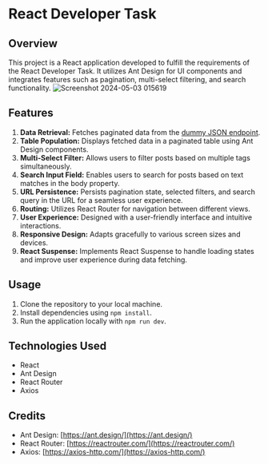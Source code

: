 # React Developer Task

## Overview
This project is a React application developed to fulfill the requirements of the React Developer Task. It utilizes Ant Design for UI components and integrates features such as pagination, multi-select filtering, and search functionality.
![Screenshot 2024-05-03 015619](https://github.com/VishvendraTomar/React-Ant-Table/assets/95501800/7210f584-f2ce-499d-9736-5f2033de8a7c)



## Features
1. **Data Retrieval:** Fetches paginated data from the [dummy JSON endpoint](https://dummyjson.com/posts).
2. **Table Population:** Displays fetched data in a paginated table using Ant Design components.
3. **Multi-Select Filter:** Allows users to filter posts based on multiple tags simultaneously.
4. **Search Input Field:** Enables users to search for posts based on text matches in the body property.
5. **URL Persistence:** Persists pagination state, selected filters, and search query in the URL for a seamless user experience.
6. **Routing:** Utilizes React Router for navigation between different views.
7. **User Experience:** Designed with a user-friendly interface and intuitive interactions.
8. **Responsive Design:** Adapts gracefully to various screen sizes and devices.
9. **React Suspense:** Implements React Suspense to handle loading states and improve user experience during data fetching.

## Usage
1. Clone the repository to your local machine.
2. Install dependencies using `npm install`.
3. Run the application locally with `npm run dev`.



## Technologies Used
- React
- Ant Design
- React Router
- Axios

## Credits
- Ant Design: [https://ant.design/](https://ant.design/)
- React Router: [https://reactrouter.com/](https://reactrouter.com/)
- Axios: [https://axios-http.com/](https://axios-http.com/)



